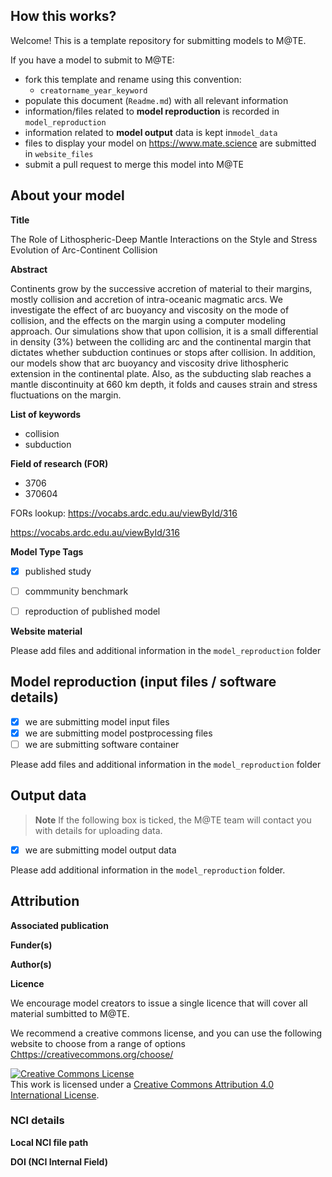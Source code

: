 How this works?
-----

Welcome! This is a template repository for submitting models to M@TE. 

If you have a model to submit to M@TE:

* fork this template and rename using this convention:
  * `creatorname_year_keyword`
* populate this document (`Readme.md`) with all relevant information
* information/files related to __model reproduction__ is recorded in `model_reproduction`
* information related to __model output__ data is kept in`model_data`
* files to display your model on <https://www.mate.science> are submitted in `website_files`
* submit a pull request to merge this model into M@TE

About your model
-----


**Title**

The Role of Lithospheric-Deep Mantle Interactions on the
Style and Stress Evolution of Arc-Continent Collision

**Abstract**

Continents grow by the successive accretion of material to their
margins, mostly collision and accretion of intra-oceanic magmatic arcs. We investigate the effect of arc
buoyancy and viscosity on the mode of collision, and the effects on the margin using a computer modeling
approach. Our simulations show that upon collision, it is a small differential in density (3%) between the
colliding arc and the continental margin that dictates whether subduction continues or stops after collision. In
addition, our models show that arc buoyancy and viscosity drive lithospheric extension in the continental plate.
Also, as the subducting slab reaches a mantle discontinuity at 660 km depth, it folds and causes strain and stress
fluctuations on the margin.


**List of keywords** 

* collision
* subduction

**Field of research (FOR)**

* 3706
* 370604

FORs lookup: <https://vocabs.ardc.edu.au/viewById/316>


<https://vocabs.ardc.edu.au/viewById/316>

**Model  Type Tags**

- [x] published study
- [ ] commmunity benchmark
- [ ] reproduction of published model


**Website material**

Please add files and additional information in the `model_reproduction` folder

Model reproduction (input files / software details)
-----

- [x] we are submitting model input files
- [x] we are submitting model postprocessing files
- [ ] we are submitting software container

Please add files and additional information in the `model_reproduction` folder

Output data
-----

> **Note**
> If the following box is ticked, the M@TE team will contact you with details for uploading data.

- [x] we are submitting model output data

Please add additional information in the `model_reproduction` folder. 


Attribution
-----

**Associated publication**

**Funder(s)**

**Author(s)**

**Licence**

We encourage model creators to issue a single licence that will cover all material sumbitted to M@TE.

We recommend a creative commons license, and you can use the following website to choose from a range of options <Chttps://creativecommons.org/choose/>

<a rel="license" href="http://creativecommons.org/licenses/by/4.0/"><img alt="Creative Commons License" style="border-width:0" src="https://i.creativecommons.org/l/by/4.0/88x31.png" /></a><br />This work is licensed under a <a rel="license" href="http://creativecommons.org/licenses/by/4.0/">Creative Commons Attribution 4.0 International License</a>.


### NCI details

**Local NCI file path**

**DOI (NCI Internal Field)**

